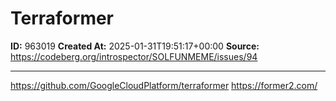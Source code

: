 # Terraformer

**ID:** 963019
**Created At:** 2025-01-31T19:51:17+00:00
**Source:** https://codeberg.org/introspector/SOLFUNMEME/issues/94

---


https://github.com/GoogleCloudPlatform/terraformer
https://former2.com/
